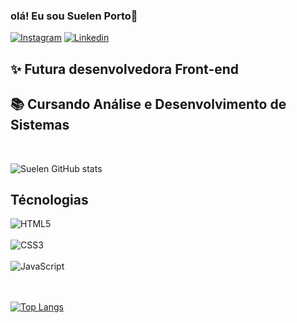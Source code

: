 ### olá! Eu sou Suelen Porto👋

[![Instagram](	https://img.shields.io/badge/Instagram-E4405F?style=for-the-badge&logo=instagram&logoColor=white)](https://instagram.com/suelenportoig/)
[![Linkedin]( https://img.shields.io/badge/LinkedIn-0077B5?style=for-the-badge&logo=linkedin&logoColor=white)](https://linkedin.com/in/suelen-porto-79057a8a/)
</br>

## ✨ Futura desenvolvedora Front-end
## 📚 Cursando Análise e Desenvolvimento de Sistemas 


</br>


![Suelen GitHub stats](https://github-readme-stats.vercel.app/api?username=SuelenPorto&show_icons=true&theme=gruvbox)


## Técnologias 

<img align="center" alt="HTML5" src="https://img.shields.io/badge/HTML5-E34F26?style=for-the-badge&logo=html5&logoColor=white">

<div style="display: inline_block"><br/>
<img align="center" alt="CSS3" src="https://img.shields.io/badge/CSS3-1572B6?style=for-the-badge&logo=css3&logoColor=white">

<div style="display: inline_block"><br/>
<img align="center" alt="JavaScript" src="https://img.shields.io/badge/JavaScript-F7DF1E?style=for-the-badge&logo=javascript&logoColor=black">
</div> </br>
</br>

  
  
  
[![Top Langs](https://github-readme-stats.vercel.app/api/top-langs/?username=SuelenPorto&layout=compact)](https://github.com/anuraghazra/github-readme-stats)


